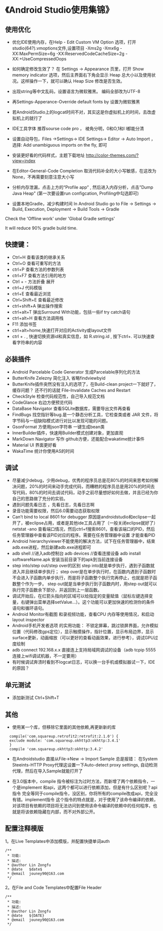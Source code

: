 # 《Android Studio使用集锦》

## 使用优化
- 优化IDE使用内存，在Help - Edit Custom VM Option 选项，打开studio(64?).vmoptions文件,设置项目
-Xms2g
-Xmx6g
-XX:MaxPermSize=6g
-XX:ReservedCodeCacheSize=2g
-XX:+UseCompressedOops

- 如何确定修改生效了？
在 Settings -> Appearance 页里，打开 Show memory indicator 选项，然后主界面右下角会显示 Heap 总大小以及使用状况。这样操作一下，就可以确认 Heap Size 修改是否生效。

- 出现string等中文乱码，设置语言为微软雅黑。 编码全部改为UTF-8
- 再Settings-Apperance-Override default fonts by 设置为微软雅黑
- 若AndroidStudio上的logcat时间不对，其实这是你虚拟机上的时间，去改虚拟机上的就行了
- IDE工具字体 推荐sourse code pro ， 棱角分明，0和O,1和I l都能分清

- 设置自动导包，Files ->Settings-> IDE Settings-> Editor -> Auto Import ， 选择: Add unambiguous imports on the fly, 即可

- 安装更好看的代码样式，主题下载地址 http://color-themes.com/?view=index

- 在Editor-General-Code Completion
取消代码补全的大小写敏感，在这改为None，不再需要刻意注意大小写

- 分析内存泄漏，点击上方的“Profile app” , 然后进入内存分析，点击"Dump Java Heap" (第一次要设置run configcation, Profiling中勾选即可)

- 设置本地Gradle，减少构建时间
In Android Studio go to File -> Settings -> Build, Execution, Deployment -> Build Tools -> Gradle

Check the 'Offline work' under 'Global Gradle settings'

It will reduce 90% gradle build time.

## 快捷键：
- Ctrl+H  查看该类的继承关系
- Ctrl+O  查看可重写的方法
- ctrl+P 查看方法的参数列表
- ctrl+F7 查看方法引用的地方
- Ctrl + -  方法折叠 展开
- ctrl+J 代码模版
- ctrl+E 查看最近浏览
- Ctrl+Shift+E 查看最近修改
- ctrl+shift+A 弹出操作搜索
- ctrl+alt+T 弹出Surround With功能，包括一些if try catch语句
-  ctrl+alt+H 查看方法调用栈
- F11 添加书签
- ctrl+alt+home,快速打开对应的Activity或layout文件
- ctrl + .   , 快速切换资源id和真实信息，如 R.string.id , 按下ctrl+.  可以快速查看字符串的内容


## 必装插件
- Android Parcelable Code Generator  生成Parcelable序列化的方法
- ButterKnife Zelezny   简化注入  省略findviewbyid
- ButterKnife插件突然没有注入的选项了，在Build-clean project一下就好了，缓存问题？ 还不行的话就 File-Invalidate Caches and Restart
- CheckStyle 检查代码规范性，自己导入规范文档
- CodeGlance 右边方便预览代码
- DataBase Navigator 查看SQLite数据库，需要导出文件再查看
- FindBugs 找空指针等bug.是一个静态分析工具，它检查类或者 JAR 文件，将字节码与一组缺陷模式进行对比以发现可能的问题。
- GsonFormat 方便用json字符串 一键生成bean类
- InnerBuilder插件，快速用Builder模式创建对象，更加直观
- MarkDown Navigator  写作 github方便，还能配合wakatime统计事件
- Material UI 界面更好看
- WakaTime  统计你使用AS的时间


## 调试
- 尽量减少debug，少用debug，优秀的程序员总是花80%的时间来思考如何解决问题，20%的时间来动手完成代码，而糟糕的程序员总是用20%的时间去写代码，80%的时间去调试代码，动手之前尽量想好如何去做，并且已经为你自己的思路做了充分的实验。
-  遇到问题先看日志 ，先看日志，先看日志啊
-   录音功能需要权限，然后6.0需要动态获取权限
- Can’t bind to local 8601 for debugger
  原因是androidstudio和eclipse一起开了，被eclipse占用，或者是其他ide工具占用了（一般关闭eclipse就好了）
  netstat -ano 查看端口情况，然后ctrl+f搜索8601，查看该端口的PID，然后任务管理器中查看该PID对应的程序。需要在任务管理器中设置 才能查看PID
- Android hierarchyviewer不能使用的解决方法，试下在任务管理器中，结束adb.exe进程，然后新建adb.exe进程即可
- adb shell //进入adb控制台
  adb devices //查看连接设备
  adb install softwareName.apk 安装当前目录下的apk到当前连接设备
- step into/step out/step over的区别
  step into就是单步执行，遇到子函数就进入并且继续单步执行；
  step over是在单步执行时，在函数内遇到子函数时不会进入子函数内单步执行，而是将子函数整个执行完再停止，也就是把子函数整个作为一步。
  step out就是当单步执行到子函数内时，用step out就可以执行完子函数余下部分，并返回到上一层函数。
- 调试开始后，在红箭头指向的区域可以给指定的变量赋值（鼠标左键选择变量，右键弹出菜单选择setValue…）。这个功能可以更加快速的检测你的条件语句和循环语句。
- Android Monitor有截图 和录视频功能，查看CPU 内存等使用情况，和启动layout inspector
- Android手机开发者选项 的实用功能： 不锁定屏幕，跳过锁屏界面，允许模拟位置（代码修改gps定位），显示触摸操作，指针位置，显示布局边界，显示surface更新，动画缩放（可以更好的查看动画效果，进行参考），调试GPU过度绘制
- adb connect 192.168.x.x 直接连上支持局域网调试的设备（adb tcpip 5555  连接上wifi调试机器，不一定要用）
- 有时候调试奔溃时看到不logcat日志，可以换一台手机或模拟器试一下，IDE的原因？


## 单元测试
- 添加新测试 Ctrl+Shift+T


## 其他
- 使用某一个库，但移除它里面的其他依赖,再更新新的库
```
  compile('com.squareup.retrofit2:retrofit:2.1.0') {
  exclude module: 'com.squareup.okhttp3:okhttp:3.4.1'
  }
  compile 'com.squareup.okhttp3:okhttp:3.4.2'
```
- 在Androidstudio 直接从File->New -> Import Sample 总是报错：
  在System Steeints-HTTP Proxy代理这设置一下Auto-detect proxy settings, 自动检测代理，然后在导入Sample就能打开了
  
- 在3.0版本中，compile 指令被标注为过时方法，而新增了两个依赖指令，一个是implement 和api，这两个都可以进行依赖添加，但是有什么区别呢？api 指令
  完全等同于compile指令，没区别，你将所有的compile改成api，完全没有错。implement指令
  这个指令的特点就是，对于使用了该命令编译的依赖，对该项目有依赖的项目将无法访问到使用该命令编译的依赖中的任何程序，也就是将该依赖隐藏在内部，而不对外部公开。

## 配置注释模版
1。在Live Templates中添加模版，并配置快捷单词auth
```
/**
 * 功能:
 * 描述:
 * @author Lin Zongfu
 * @date   $date$
 * @email  jouney90@163.com
 */
 ```
 2。在File and Code Templates中配置File Header
 ```
 /**
  * 功能:
  * 描述:
  * @author Lin Zongfu
  * @date   ${DATE}
  * @email  jouney90@163.com
  */
 ```